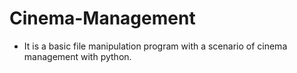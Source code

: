 # Cinema-Management
- It is a basic file manipulation program with a scenario of cinema management with python.
